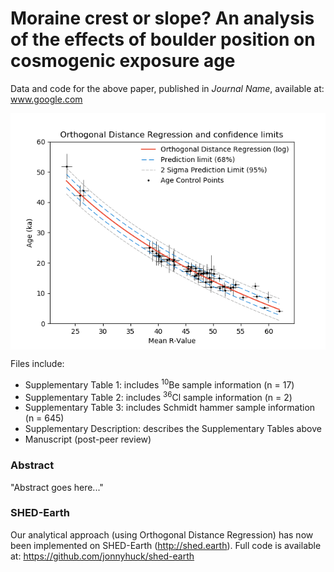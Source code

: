 # Moraine crest or slope? An analysis of the effects of boulder position on cosmogenic exposure age
Data and code for the above paper, published in *Journal Name*, available at: www.google.com

<img src="images/Figure_1.png" width="672" style="display: block; margin: auto;" />

Files include:

- Supplementary Table 1: includes <sup>10</sup>Be sample information (n = 17)
- Supplementary Table 2: includes <sup>36</sup>Cl sample information (n = 2)
- Supplementary Table 3: includes Schmidt hammer sample information (n = 645)
- Supplementary Description: describes the Supplementary Tables above
- Manuscript (post-peer review)

### Abstract

"Abstract goes here..."

### SHED-Earth

Our analytical approach (using Orthogonal Distance Regression) has now been implemented on SHED-Earth (http://shed.earth). Full code is available at: https://github.com/jonnyhuck/shed-earth